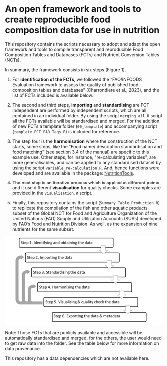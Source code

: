 # An open framework and tools to create reproducible food composition data for use in nutrition


This repository contains the scripts necessary to adopt and adapt the open framework and tools to compile transparent and reproducible Food Composition Tables and Databases (FCTs) and Nutrient Conversion Tables (NCTs). 


In summary, the framework consists in six steps (Figure 1). 


  1) For **identification of the FCTs**, we followed the “FAO/INFOODS Evaluation framework to assess the quality of published food composition tables and databases” (Charrondiere et al., 2023), and the list of FCTs included is available below. 

  2) The second and third steps, **importing** and **standardising** are FCT independent are performed by independent scripts, which are all contained in an individual folder. By using the script `merging_all.R` script all the FCTs available will be standardised and merged. For the addition of new FCTs a template folder (`00_template`) and accompanying script (`template_FCT_FAO_Tags.R`) is included for reference. 
  
  3) The step four is the **harmonisation** where the construction of the NCT starts, some steps, like the "Food name/ description standardisation and food matching" (see section 3.4 of the manual) are specific to this example use. Other steps, for instance, "re-calculating variables", are more generalisables, and can be applied to any standardised dataset by using the script `variable_re-calculation.R`. And, hence functions were developed and are available in the package: [NutritionTools](https://github.com/TomCodd/NutritionTools).
  
  4) The next step is an iterative process which is applied at different points and it use different **visualisation** for quality checks. Some examples are provided in the `visualisation.R` script.
  
  5) Finally, this repository contains the script (`Summary_Table_Production.R`) to replicate the compilation of the fish and other aquatic products subset of the Global NCT for Food and Agriculture Organization of the United Nations (FAO) Supply and Utilization Accounts (SUAs) developed by FAO’s Food and Nutrition Division. As well, as the expansion of nine nutrients for the same subset.
  
  

![](presentation/Workflow_v6.0.0.jpg)



Note: Those FCTs that are publicly available and accessible will be automatically standardised and merged, for the others, the user would need to get raw data into the folder. See the table below for more information on data provenance. 


This repository has a data dependencies which are not available here. 



